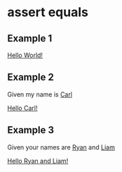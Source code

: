# assert equals

## Example 1

[Hello World!](- "?GetGreeting()")

## Example 2

Given my name is [Carl](- "name")

[Hello Carl!](- "?GetPersonalisedGreeting(name)")

## Example 3

Given your names are [Ryan](- "ryan") and [Liam](- "liam")

[Hello Ryan and Liam!](- "?GetMultipleGreeting(ryan, liam)")